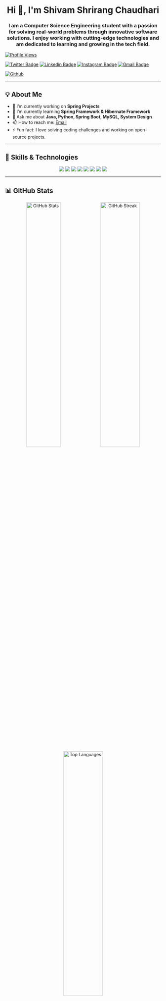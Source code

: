 <h1 align="center">Hi 👋, I'm Shivam Shrirang Chaudhari</h1>
<h3 align="center">I am a Computer Science Engineering student with a passion for solving real-world problems through innovative software solutions. I enjoy working with cutting-edge technologies and am dedicated to learning and growing in the tech field.</h3>


[![Profile Views](https://hits.seeyoufarm.com/api/count/incr/badge.svg?url=https%3A%2F%2Fgithub.com%2FShivamChaudhari19%2FShivamChaudhari19&count_bg=%2379C83D&title_bg=%23555555&icon=&icon_color=%23E7E7E7&title=Profile+Views&edge_flat=false)](https://hits.seeyoufarm.com)

[![Twitter Badge](https://img.shields.io/badge/-Twitter-1da1f2?labelColor=1da1f2&logo=twitter&logoColor=white&link=https://twitter.com/shivamsc19)](https://twitter.com/shivamsc19)
[![Linkedin Badge](https://img.shields.io/badge/-LinkedIn-blue?style=flat&logo=Linkedin&logoColor=white)](https://www.linkedin.com/in/shivam-chaudhari19/)
[![Instagram Badge](https://img.shields.io/badge/-Instagram-purple?logo=instagram&logoColor=white&link=https://instagram.com/shivam_chaudhari19/)](https://www.instagram.com/shivam_chaudhari19)
[![Gmail Badge](https://img.shields.io/badge/-Gmail-c14438?style=flat&logo=Gmail&logoColor=white)](mailto:shivamsc7289@gmail.com)

[![Github](https://img.shields.io/github/followers/ShivamChaudhari19?label=Follow&style=social)](https://github.com/ShivamChaudhari19)


---
## 💡 About Me
- 🔭 I’m currently working on **Spring Projects**
- 🌱 I’m currently learning **Spring Framework & Hibernate Framework**
- 💬 Ask me about **Java, Python, Spring Boot, MySQL, System Design**
- 📫 How to reach me: [Email](mailto:shivamsc7289@gmail.com)
- ⚡ Fun fact: I love solving coding challenges and working on open-source projects.

---
## 🚀 Skills & Technologies

<p align="center">
  <img src="https://img.shields.io/badge/Java-ED8B00?style=for-the-badge&logo=java&logoColor=white" />
  <img src="https://img.shields.io/badge/Python-3776AB?style=for-the-badge&logo=python&logoColor=white" />
  <img src="https://img.shields.io/badge/Spring%20Boot-6DB33F?style=for-the-badge&logo=spring&logoColor=white" />
  <img src="https://img.shields.io/badge/MySQL-4479A1?style=for-the-badge&logo=mysql&logoColor=white" />
  <img src="https://img.shields.io/badge/Git-F05032?style=for-the-badge&logo=git&logoColor=white" />
  <img src="https://img.shields.io/badge/HTML-E34F26?style=for-the-badge&logo=html5&logoColor=white" />
  <img src="https://img.shields.io/badge/CSS-1572B6?style=for-the-badge&logo=css3&logoColor=white" />
  <img src="https://img.shields.io/badge/JavaScript-F7DF1E?style=for-the-badge&logo=javascript&logoColor=black" />
</p>


---
## 📊 GitHub Stats

<p align="center">
  <img width="46.9%" height="45%" src="https://github-readme-stats.vercel.app/api?username=ShivamChaudhari19&show_icons=true&theme=tokyonight" alt="GitHub Stats" />
  
  <img width="50%" height="45%" src="https://github-readme-streak-stats.herokuapp.com/?user=ShivamChaudhari19&theme=tokyonight" alt="GitHub Streak" />
  <br>
  <br>
  <img width="50%" height="45%" src="https://github-readme-stats.vercel.app/api/top-langs/?username=ShivamChaudhari19&layout=compact&theme=tokyonight" alt="Top Languages" />
</p>

---
### ⚡ Keep Coding & Innovating! 🚀

